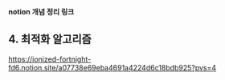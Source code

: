 **notion 개념 정리 링크**

## 4. 최적화 알고리즘
https://ionized-fortnight-fd6.notion.site/a07738e69eba4691a4224d6c18bdb925?pvs=4
